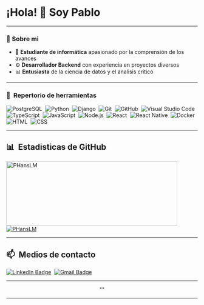 # ¡Hola! 👋 Soy Pablo

---

### 🔎 Sobre mi 
 - 📓 **Estudiante de informática** apasionado por la comprensión de los avances
 - ⚙️ **Desarrollador Backend** con experiencia en proyectos diversos
 - 📊 **Entusiasta** de la ciencia de datos y el analisis critico

---

<div>
  
  ### 🧰 &nbsp;Repertorio de herramientas

  
  ![PostgreSQL](https://img.shields.io/badge/-PostgreSQL-0D1117?style=flat&logo=postgresql)&nbsp;
  ![Python](https://img.shields.io/badge/-Python-0D1117?style=flat&logo=python)&nbsp;
  ![Django](https://img.shields.io/badge/-Django-0D1117?style=flat&logo=django)&nbsp;
  ![Git](https://img.shields.io/badge/-Git-0D1117?style=flat&logo=git)&nbsp;
  ![GitHub](https://img.shields.io/badge/-GitHub-0D1117?style=flat&logo=github)&nbsp;
  ![Visual Studio Code](https://img.shields.io/badge/-VS%20Code-0D1117?style=flat&logo=visual-studio-code&logoColor=007ACC)&nbsp;
  ![TypeScript](https://img.shields.io/badge/-TypeScript-0D1117?style=flat&logo=typescript)&nbsp;
  ![JavaScript](https://img.shields.io/badge/-JavaScript-0D1117?style=flat&logo=javascript)&nbsp;
  ![Node.js](https://img.shields.io/badge/-Node.js-0D1117?style=flat&logo=node.js)&nbsp;
  ![React](https://img.shields.io/badge/-React-0D1117?style=flat&logo=react)&nbsp;
  ![React Native](https://img.shields.io/badge/-React%20Native-0D1117?style=flat&logo=react)&nbsp;
  ![Docker](https://img.shields.io/badge/-Docker-0D1117?style=flat&logo=docker)&nbsp;
  ![HTML](https://img.shields.io/badge/-HTML-0D1117?style=flat&logo=HTML5)&nbsp;
  ![CSS](https://img.shields.io/badge/-CSS-0D1117?style=flat&logo=CSS3&logoColor=1572B6)&nbsp;
</div>

---

<div>

  ## 📊 &nbsp;Estadisticas de GitHub
  <a href="https://github.com/PHansLM">
    <img width=450 height=170 align="center" alt="PHansLM" src="https://github-readme-stats.vercel.app/api?username=PHansLM&theme=midnight-purple&show_icons=true&bg_color=0D1117&hide_border=true&count_private=true" />
  </a>
  <a href="https://github.com/PHansLM">
    <img align="center" alt="PHansLM" src="https://github-readme-stats.vercel.app/api/top-langs/?username=PHansLM&theme=midnight-purple&layout=compact&bg_color=0D1117&hide_border=true&count_private=true" />
  </a>
</div>

<div>

---

  ## 📫 &nbsp;Medios de contacto

  <!-- [![Portfolio Badge](https://img.shields.io/badge/-Portifolio-blueviolet?style=flat-square&logo=Portfolio&logoColor=white)](https://pepyn0.github.io/)&nbsp; -->
  [![LinkedIn Badge](https://img.shields.io/badge/-Pablo_Hans-blue?style=flat-square&logo=Linkedin&logoColor=white&link=https://www.linkedin.com/in/phans-limachi/)](https://www.linkedin.com/in/pablodsilva/)&nbsp;
  [![Gmail Badge](https://img.shields.io/badge/-limachi.martinez.pablo.hans@gmail.com-red?style=flat-square&logo=Gmail&logoColor=white)](mailto:limachi.martinez.pablo.hans@gmail.com)&nbsp;

</div>

<!-- ## 📚 &nbsp;My Projects -->
---

<p align="center">
  ""
</p>

---
